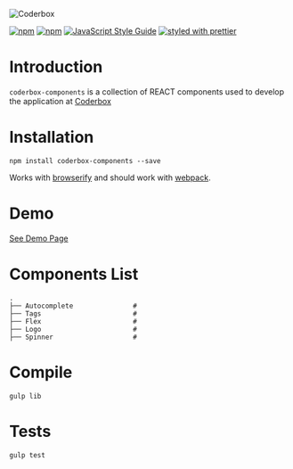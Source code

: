 ![Coderbox](https://s3-eu-west-1.amazonaws.com/coderbox/common/logo-blue.png)

[![npm](https://img.shields.io/npm/dm/coderbox-components.svg)](https://www.npmjs.com/package/coderbox-libs)
[![npm](https://img.shields.io/npm/v/coderbox-components.svg)](https://www.npmjs.com/package/coderbox-libs)
[![JavaScript Style Guide](https://img.shields.io/badge/code_style-standard-brightgreen.svg)](https://standardjs.com)
[![styled with prettier](https://img.shields.io/badge/styled_with-prettier-ff69b4.svg)](https://github.com/prettier/prettier)

# Introduction
`coderbox-components` is a collection of REACT components used to develop the application at [Coderbox](https://www.coderbox.me)

# Installation

```
npm install coderbox-components --save
```
Works with [browserify](https://github.com/substack/node-browserify) and should work with [webpack](https://github.com/visionmedia/superagent/wiki/SuperAgent-for-Webpack).

# Demo
[See Demo Page](https://coderboxapp.github.io/coderbox-components/)

# Components List

```
.
├── Autocomplete               #
├── Tags                       # 
├── Flex                       # 
├── Logo                       # 
├── Spinner                    #
```
# Compile

```
gulp lib
```

# Tests

```
gulp test
```